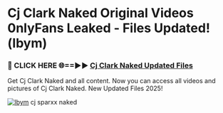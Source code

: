 # Cj Clark Naked Original Videos 0nlyFans Leaked - Files Updated! (lbym)

<h3>🔴 CLICK HERE 🌐==►► <a href="https://tinyurl.com/yckcrads" rel="nofollow">Cj Clark Naked Updated Files</a></h3>

Get Cj Clark Naked and all content. Now you can access all videos and pictures of Cj Clark Naked. New Updated Files 2025!

[![lbym](https://i.imgur.com/hpKpOFt.gif)](https://tinyurl.com/yckcrads)
cj sparxx naked